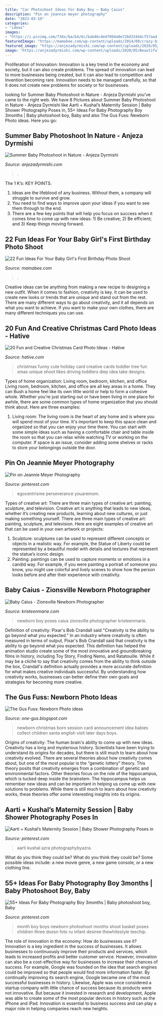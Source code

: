 ```yaml
---
title: "Car Photoshoot Ideas For Baby Boy ~ Baby Caius"
description: "Pin on jeannie meyer photography"
date: "2023-03-19"
categories:
- "ideas"
images:
- "https://i.pinimg.com/736x/ba/b4/6c/bab46cde4f094a0e726d32444cf57aa4.jpg"
featuredImage: "https://mamabee.com/wp-content/uploads/2014/09/crazy-birthday-suit.jpg"
featured_image: "https://anjezadyrmishi.com/wp-content/uploads/2020/05/Beautiful-baby-photos-in-nature-scaled.gif"
image: "https://anjezadyrmishi.com/wp-content/uploads/2020/05/Beautiful-baby-photos-in-nature-scaled.gif"
---
```



Proliferation of Innovation:
Innovation is a key trend in the economy and society, but it can also create problems. The spread of innovation can lead to more businesses being created, but it can also lead to competition and Invention becoming rare. Innovation needs to be managed carefully, so that it does not create new problems for society or for businesses.

	

		
looking for Summer Baby Photoshoot in Nature - Anjeza Dyrmishi you've came to the right web. We have 8 Pictures about Summer Baby Photoshoot in Nature - Anjeza Dyrmishi like Aarti + Kushal’s Maternity Session | Baby Shower Photography Poses in, 55+ Ideas For Baby Photography Boy 3months | Baby photoshoot boy, Baby and also The Gus Fuss: Newborn Photo ideas. Here you go:
		
    
## Summer Baby Photoshoot In Nature - Anjeza Dyrmishi

<img loading=lazy src="https://anjezadyrmishi.com/wp-content/uploads/2020/05/Beautiful-baby-photos-in-nature-scaled.gif" onerror="this.onerror=null;this.src='https://tse3.mm.bing.net/th?id=OIP.BJBG9tnN4xgr2s11cy5_ewHaLG&amp;pid=15.1';" alt="Summer Baby Photoshoot in Nature - Anjeza Dyrmishi">

_Source: anjezadyrmishi.com_

>. 

	

The 1 K’s: KEY POINTS.
1. Ideas are the lifeblood of any business. Without them, a company will struggle to survive and grow.
2. You need to find ways to improve upon your ideas if you want to see them through to the end.
3. There are a few key points that will help you focus on success when it comes time to come up with new ideas: 1) Be creative; 2) Be efficient; and 3) Keep things moving forward.

    
## 22 Fun Ideas For Your Baby Girl&#039;s First Birthday Photo Shoot

<img loading=lazy src="https://mamabee.com/wp-content/uploads/2014/09/crazy-birthday-suit.jpg" onerror="this.onerror=null;this.src='https://tse3.mm.bing.net/th?id=OIP.72btVGeoJ81bfSyGu6R_hwHaLG&amp;pid=15.1';" alt="22 Fun Ideas For Your Baby Girl&#039;s First Birthday Photo Shoot">

_Source: mamabee.com_

>. 

	

Creative ideas can be anything from making a new recipe to designing a new outfit. When it comes to fashion, creativity is key. It can be used to create new looks or trends that are unique and stand out from the rest. There are many different ways to go about creativity, and it all depends on what you want to achieve. If you want to make your own clothes, there are many different techniques you can use.

    
## 20 Fun And Creative Christmas Card Photo Ideas - Hative

<img loading=lazy src="https://hative.com/wp-content/uploads/2014/11/christmas-card-photo-ideas/19-christmas-card-photo-ideas.jpg" onerror="this.onerror=null;this.src='https://tse3.mm.bing.net/th?id=OIP.oRaY5QY4AGzTNCpJzST8AQHaKD&amp;pid=15.1';" alt="20 Fun and Creative Christmas Card Photo Ideas - Hative">

_Source: hative.com_

>christmas funny cute holiday card creative cards toddler tree fun xmas unique shoot tikes driving toddlers diep idea take designs. 

	

Types of home organization: Living room, bedroom, kitchen, and office
Living room, bedroom, kitchen, and office are all key areas in a home. They can Bush a home feel like its own little world or help to form a cohesive whole. Whether you're just starting out or have been living in one place for awhile, there are some common types of home organization that you should think about. Here are three examples:
1. Living room: The living room is the heart of any home and is where you will spend most of your time. It's important to keep this space clean and organized so that you can enjoy your time there. You can start with some simple ideas such as having a comfortable chair and table inside the room so that you can relax while watching TV or working on the computer. If space is an issue, consider adding some shelves or racks to store your belongings outside the door.


    
## Pin On Jeannie Meyer Photography

<img loading=lazy src="https://i.pinimg.com/736x/ba/b4/6c/bab46cde4f094a0e726d32444cf57aa4.jpg" onerror="this.onerror=null;this.src='https://tse1.mm.bing.net/th?id=OIP.HH1knhBaNrtgDwsMsEhq2wHaLH&amp;pid=15.1';" alt="Pin on Jeannie Meyer Photography">

_Source: pinterest.com_

>egocentrisme perseverance youaremom. 

	

Types of creative art: There are three main types of creative art: painting, sculpture, and television.
Creative art is anything that leads to new ideas, whether it’s creating new products, learning about new cultures, or just making something yourself. There are three main types of creative art: painting, sculpture, and television. Here are eight examples of creative art that can be used in your own artwork or projects: 
1. Sculpture: sculptures can be used to represent different concepts or objects in a realistic way. For example, the Statue of Liberty could be represented by a beautiful model with details and textures that represent the statue’s iconic design. 
2. Painting: paintings can be used to capture moments or emotions in a candid way. For example, if you were painting a portrait of someone you know, you might use colorful and lively scenes to show how the person looks before and after their experience with creativity. 

    
## Baby Caius - Zionsville Newborn Photographer

<img loading=lazy src="http://kristeenmarie.com/photography/blog/wp-content/uploads/2017/01/2017-01-09_0004.jpg" onerror="this.onerror=null;this.src='https://tse1.mm.bing.net/th?id=OIP.OaFEPcsIQy4XZ6PdzmKbrgHaRR&amp;pid=15.1';" alt="Baby Caius - Zionsville Newborn Photographer">

_Source: kristeenmarie.com_

>newborn boy poses caius zionsville photographer kristeenmarie. 

	

Definition of creativity: Pixar's Bob Crandall said "Creativity is the ability to go beyond what you expected."
In an industry where creativity is often measured in terms of output, Pixar's Bob Crandall said that creativity is the ability to go beyond what you expected. This definition has helped the animation studio create some of the most innovative and groundbreaking films in history, including Toy Story, Finding Nemo, and Ratatouille.
While it may be a cliché to say that creativity comes from the ability to think outside the box, Crandall's definition actually provides a more accurate definition for what makes creative individuals successful. By understanding how creativity works, businesses can better define their own goals and strategies for becoming more creative.

    
## The Gus Fuss: Newborn Photo Ideas

<img loading=lazy src="http://1.bp.blogspot.com/-eTF9Km1owno/Te_T-593udI/AAAAAAAAAb0/TSDgEzB_vsQ/s1600/img-2310.jpg" onerror="this.onerror=null;this.src='https://tse2.mm.bing.net/th?id=OIP.v-34PhoWU7iO8NpVZxanCAHaKn&amp;pid=15.1';" alt="The Gus Fuss: Newborn Photo ideas">

_Source: one-gus.blogspot.com_

>newborn christmas born session card announcement idea babies collect children santa english visit later days boys. 

	

Origins of creativity: The human brain's ability to come up with new ideas.
Creativity has a long and mysterious history. Scientists have been trying to understand its origins for decades, but there is still much to learn about how creativity evolved. There are several theories about how creativity comes about, but one of the most popular is the “genetic lottery” theory. This theory posits that creativity emerges from a combination of genetic and environmental factors. Other theories focus on the role of the hippocampus, which is tucked deep inside the brainstem. The hippocampus helps us remember new ideas and can be important in helping us come up with new solutions to problems. While there is still much to learn about how creativity works, these theories offer some interesting insights into its origins.

    
## Aarti + Kushal’s Maternity Session | Baby Shower Photography Poses In

<img loading=lazy src="https://i.pinimg.com/736x/0f/c9/28/0fc92887f81600ba2bbd4702fa5909bf.jpg" onerror="this.onerror=null;this.src='https://tse2.mm.bing.net/th?id=OIP.8UiLqZ_cYDxxl43l66DX1AHaLF&amp;pid=15.1';" alt="Aarti + Kushal’s Maternity Session | Baby Shower Photography Poses in">

_Source: pinterest.com_

>aarti kushal azra photographybyazra. 

	

What do you think they could be?
What do you think they could be? Some possible ideas include: a new movie genre, a new game console, or a new clothing line.

    
## 55+ Ideas For Baby Photography Boy 3months | Baby Photoshoot Boy, Baby

<img loading=lazy src="https://i.pinimg.com/736x/d4/94/02/d49402532921353acf4f924e6f79040c.jpg" onerror="this.onerror=null;this.src='https://tse3.mm.bing.net/th?id=OIP.fCyKYj9ZSGDYBr_yiDe5lgAAAA&amp;pid=15.1';" alt="55+ Ideas For Baby Photography Boy 3months | Baby photoshoot boy, Baby">

_Source: pinterest.com_

>month boy boys newborn photoshoot months shoot basket poses children three doesn foto ru infant desiree thewhitestyle teechip. 

	

The role of innovation in the economy: How do businesses use it?
Innovation is a key ingredient in the success of businesses. It allows businesses to continuously improve their products and services, which leads to increased profits and better customer service. However, innovation can also be a cost-effective way for businesses to increase their chances of success. For example, Google was founded on the idea that search engines could be improved so that people would find more information faster. By continually improving its search engine, Google became one of the most successful businesses in history. Likewise, Apple was once considered a startup company with little chance of success because its products were not innovative. But because it invested in research and development, Apple was able to create some of the most popular devices in history such as the iPhone and iPad. Innovation is essential to business success and can play a major role in helping companies reach new heights.

